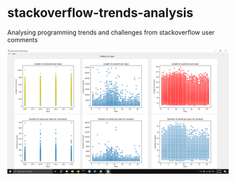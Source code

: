 # stackoverflow-trends-analysis
Analysing programming trends and challenges from stackoverflow user comments

![alt text](https://github.com/lascau/stackoverflow-trends-analysis/blob/main/assets_readme/ui.png)
